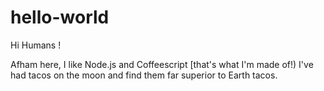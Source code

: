 # hello-world

Hi Humans !

Afham here, I like Node.js and Coffeescript [that's what I'm made of!)
I've had tacos on the moon and find them far superior to Earth tacos. 
